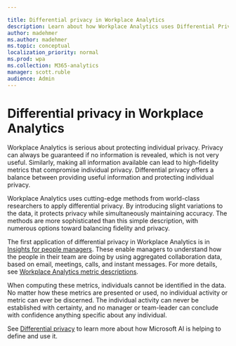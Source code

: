 ```yaml
---

title: Differential privacy in Workplace Analytics  
description: Learn about how Workplace Analytics uses Differential Privacy technology for data analysis
author: madehmer
ms.author: madehmer
ms.topic: conceptual
localization_priority: normal 
ms.prod: wpa
ms.collection: M365-analytics
manager: scott.ruble
audience: Admin
---
```


# Differential privacy in Workplace Analytics

Workplace Analytics is serious about protecting individual privacy. Privacy can always be guaranteed if no information is revealed, which is not very useful. Similarly, making all information available can lead to high-fidelity metrics that compromise individual privacy. Differential privacy offers a balance between providing useful information and protecting individual privacy.

Workplace Analytics uses cutting-edge methods from world-class researchers to apply differential privacy. By introducing slight variations to the data, it protects privacy while simultaneously maintaining accuracy. The methods are more sophisticated than this simple description, with numerous options toward balancing fidelity and privacy.

The first application of differential privacy in Workplace Analytics is in [Insights for people managers](../use/pm-home.md). These enable managers to understand how the people in their team are doing by using aggregated collaboration data, based on email, meetings, calls, and instant messages. For more details, see [Workplace Analytics metric descriptions](../use/metric-definitions.md).

When computing these metrics, individuals cannot be identified in the data. No matter how these metrics are presented or used, no individual activity or metric can ever be discerned. The individual activity can never be established with certainty, and no manager or team-leader can conclude with confidence anything specific about any individual.

See [Differential privacy](https://www.microsoft.com/ai/ai-lab-differential-privacy) to learn more about how Microsoft AI is helping to define and use it.

